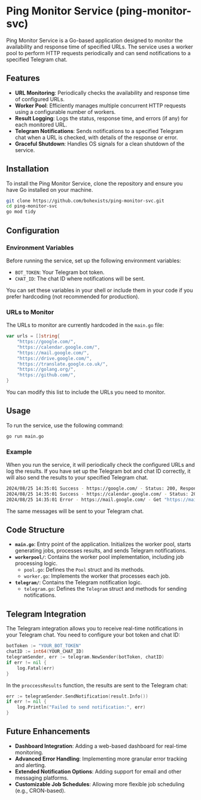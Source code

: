 # Ping Monitor Service (ping-monitor-svc)

Ping Monitor Service is a Go-based application designed to monitor the availability and response time of specified URLs. The service uses a worker pool to perform HTTP requests periodically and can send notifications to a specified Telegram chat.

## Features

- **URL Monitoring**: Periodically checks the availability and response time of configured URLs.
- **Worker Pool**: Efficiently manages multiple concurrent HTTP requests using a configurable number of workers.
- **Result Logging**: Logs the status, response time, and errors (if any) for each monitored URL.
- **Telegram Notifications**: Sends notifications to a specified Telegram chat when a URL is checked, with details of the response or error.
- **Graceful Shutdown**: Handles OS signals for a clean shutdown of the service.

## Installation

To install the Ping Monitor Service, clone the repository and ensure you have Go installed on your machine.

```sh
git clone https://github.com/bohexists/ping-monitor-svc.git
cd ping-monitor-svc
go mod tidy
```

## Configuration

### Environment Variables

Before running the service, set up the following environment variables:

- `BOT_TOKEN`: Your Telegram bot token.
- `CHAT_ID`: The chat ID where notifications will be sent.

You can set these variables in your shell or include them in your code if you prefer hardcoding (not recommended for production).

### URLs to Monitor

The URLs to monitor are currently hardcoded in the `main.go` file:

```go
var urls = []string{
    "https://google.com/",
    "https://calendar.google.com/",
    "https://mail.google.com/",
    "https://drive.google.com/",
    "https://translate.google.co.uk/",
    "https://golang.org/",
    "https://github.com/",
}
```

You can modify this list to include the URLs you need to monitor.

## Usage

To run the service, use the following command:

```sh
go run main.go
```

### Example

When you run the service, it will periodically check the configured URLs and log the results. If you have set up the Telegram bot and chat ID correctly, it will also send the results to your specified Telegram chat.

```sh
2024/08/25 14:35:01 Success - https://google.com/ - Status: 200, Response Time: 112ms
2024/08/25 14:35:01 Success - https://calendar.google.com/ - Status: 200, Response Time: 134ms
2024/08/25 14:35:01 Error - https://mail.google.com/ - Get "https://mail.google.com/": dial tcp: lookup mail.google.com: no such host
```

The same messages will be sent to your Telegram chat.

## Code Structure

- **`main.go`**: Entry point of the application. Initializes the worker pool, starts generating jobs, processes results, and sends Telegram notifications.
- **`workerpool/`**: Contains the worker pool implementation, including job processing logic.
   - `pool.go`: Defines the `Pool` struct and its methods.
   - `worker.go`: Implements the worker that processes each job.
- **`telegram/`**: Contains the Telegram notification logic.
   - `telegram.go`: Defines the `Telegram` struct and methods for sending notifications.

## Telegram Integration

The Telegram integration allows you to receive real-time notifications in your Telegram chat. You need to configure your bot token and chat ID:

```go
botToken := "YOUR_BOT_TOKEN"
chatID := int64(YOUR_CHAT_ID)
telegramSender, err := telegram.NewSender(botToken, chatID)
if err != nil {
    log.Fatal(err)
}
```

In the `proccessResults` function, the results are sent to the Telegram chat:

```go
err := telegramSender.SendNotification(result.Info())
if err != nil {
    log.Println("Failed to send notification:", err)
}
```

## Future Enhancements

- **Dashboard Integration**: Adding a web-based dashboard for real-time monitoring.
- **Advanced Error Handling**: Implementing more granular error tracking and alerting.
- **Extended Notification Options**: Adding support for email and other messaging platforms.
- **Customizable Job Schedules**: Allowing more flexible job scheduling (e.g., CRON-based).
